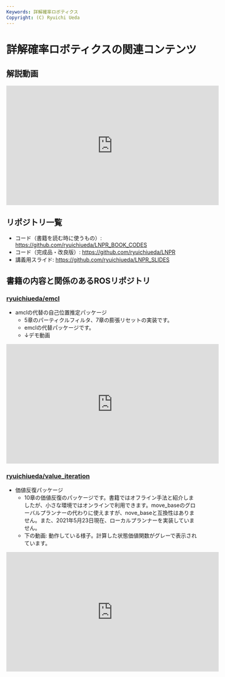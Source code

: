 ```yaml
---
Keywords: 詳解確率ロボティクス
Copyright: (C) Ryuichi Ueda
---
```


# 詳解確率ロボティクスの関連コンテンツ

## 解説動画

<iframe width="560" height="315" src="https://www.youtube.com/embed/videoseries?list=PLbUh9y6MXvjfOLwmuuBbXKUX45rZsM8iH" frameborder="0" allow="accelerometer; autoplay; encrypted-media; gyroscope; picture-in-picture" allowfullscreen></iframe>

## リポジトリ一覧

* コード（書籍を読む時に使うもの）: https://github.com/ryuichiueda/LNPR_BOOK_CODES
* コード（完成品・改良版）: https://github.com/ryuichiueda/LNPR
* 講義用スライド: https://github.com/ryuichiueda/LNPR_SLIDES

## 書籍の内容と関係のあるROSリポジトリ

### [ryuichiueda/emcl](https://github.com/ryuichiueda/emcl)


* amclの代替の自己位置推定パッケージ
    * 5章のパーティクルフィルタ、7章の膨張リセットの実装です。
    * emclの代替パッケージです。
    * ↓デモ動画

<iframe width="560" height="315" src="https://www.youtube.com/embed/X4zXKi0mr0I" title="YouTube video player" frameborder="0" allow="accelerometer; autoplay; clipboard-write; encrypted-media; gyroscope; picture-in-picture" allowfullscreen></iframe>

### [ryuichiueda/value_iteration](https://github.com/ryuichiueda/value_iteration)

* 価値反復パッケージ
    * 10章の価値反復のパッケージです。書籍ではオフライン手法と紹介しましたが、小さな環境ではオンラインで利用できます。move_baseのグローバルプランナーの代わりに使えますが、nove_baseと互換性はありません。また、2021年5月23日現在、ローカルプランナーを実装していません。
    * 下の動画: 動作している様子。計算した状態価値関数がグレーで表示されています。

<iframe width="560" height="315" src="https://www.youtube.com/embed/AsjQZ3WDI-Q" title="YouTube video player" frameborder="0" allow="accelerometer; autoplay; clipboard-write; encrypted-media; gyroscope; picture-in-picture" allowfullscreen></iframe>
